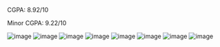 CGPA: 8.92/10

Minor CGPA: 9.22/10

![image](https://user-images.githubusercontent.com/69305047/149995802-361264ff-44a6-40ec-b643-14b8c7d762a2.png)
![image](https://user-images.githubusercontent.com/69305047/149995914-865b1e11-fee8-47d8-a76e-511621efd61c.png)
![image](https://user-images.githubusercontent.com/69305047/149996035-140125ad-96d1-45f1-97e6-1628608eab4c.png)
![image](https://user-images.githubusercontent.com/69305047/149996067-e97d836c-8801-4e1b-adde-188acab97207.png)
![image](https://user-images.githubusercontent.com/69305047/149996112-a5a40e59-116d-4239-b233-9a7e69c1f46c.png)
![image](https://user-images.githubusercontent.com/69305047/149996156-44f321a9-825c-4a83-9b8f-51a4bc3d3e44.png)
![image](https://user-images.githubusercontent.com/69305047/149996200-2da760d7-b5ba-4d70-80da-d443a8324948.png)
![image](https://user-images.githubusercontent.com/69305047/172121802-a60c2fe2-f2b7-4b74-81bb-d5f56f221a99.png)




